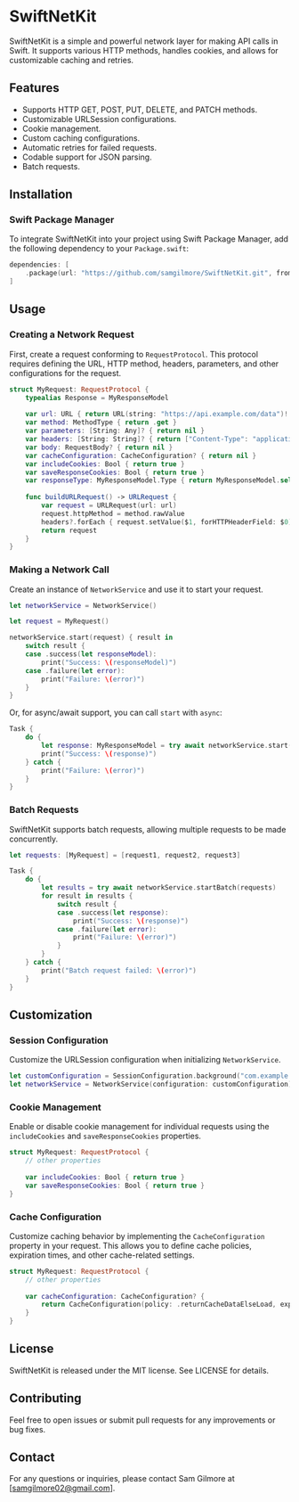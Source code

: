 # SwiftNetKit

SwiftNetKit is a simple and powerful network layer for making API calls in Swift. It supports various HTTP methods, handles cookies, and allows for customizable caching and retries.

## Features

- Supports HTTP GET, POST, PUT, DELETE, and PATCH methods.
- Customizable URLSession configurations.
- Cookie management.
- Custom caching configurations.
- Automatic retries for failed requests.
- Codable support for JSON parsing.
- Batch requests.

## Installation

### Swift Package Manager

To integrate SwiftNetKit into your project using Swift Package Manager, add the following dependency to your `Package.swift`:

```swift
dependencies: [
    .package(url: "https://github.com/samgilmore/SwiftNetKit.git", from: "1.0.0")
]
```

## Usage

### Creating a Network Request

First, create a request conforming to `RequestProtocol`. This protocol requires defining the URL, HTTP method, headers, parameters, and other configurations for the request.

```swift
struct MyRequest: RequestProtocol {
    typealias Response = MyResponseModel
    
    var url: URL { return URL(string: "https://api.example.com/data")! }
    var method: MethodType { return .get }
    var parameters: [String: Any]? { return nil }
    var headers: [String: String]? { return ["Content-Type": "application/json"] }
    var body: RequestBody? { return nil }
    var cacheConfiguration: CacheConfiguration? { return nil }
    var includeCookies: Bool { return true }
    var saveResponseCookies: Bool { return true }
    var responseType: MyResponseModel.Type { return MyResponseModel.self }
    
    func buildURLRequest() -> URLRequest {
        var request = URLRequest(url: url)
        request.httpMethod = method.rawValue
        headers?.forEach { request.setValue($1, forHTTPHeaderField: $0) }
        return request
    }
}
```

### Making a Network Call

Create an instance of `NetworkService` and use it to start your request.

```swift
let networkService = NetworkService()

let request = MyRequest()

networkService.start(request) { result in
    switch result {
    case .success(let responseModel):
        print("Success: \(responseModel)")
    case .failure(let error):
        print("Failure: \(error)")
    }
}
```

Or, for async/await support, you can call `start` with `async`:

```swift
Task {
    do {
        let response: MyResponseModel = try await networkService.start(request)
        print("Success: \(response)")
    } catch {
        print("Failure: \(error)")
    }
}
```

### Batch Requests

SwiftNetKit supports batch requests, allowing multiple requests to be made concurrently.

```swift
let requests: [MyRequest] = [request1, request2, request3]

Task {
    do {
        let results = try await networkService.startBatch(requests)
        for result in results {
            switch result {
            case .success(let response):
                print("Success: \(response)")
            case .failure(let error):
                print("Failure: \(error)")
            }
        }
    } catch {
        print("Batch request failed: \(error)")
    }
}
```

## Customization

### Session Configuration

Customize the URLSession configuration when initializing `NetworkService`.

```swift
let customConfiguration = SessionConfiguration.background("com.example.background")
let networkService = NetworkService(configuration: customConfiguration)
```

### Cookie Management

Enable or disable cookie management for individual requests using the `includeCookies` and `saveResponseCookies` properties.

```swift
struct MyRequest: RequestProtocol {
    // other properties
    
    var includeCookies: Bool { return true }
    var saveResponseCookies: Bool { return true }
}
```

### Cache Configuration

Customize caching behavior by implementing the `CacheConfiguration` property in your request. This allows you to define cache policies, expiration times, and other cache-related settings.

```swift
struct MyRequest: RequestProtocol {
    // other properties
    
    var cacheConfiguration: CacheConfiguration? {
        return CacheConfiguration(policy: .returnCacheDataElseLoad, expiration: .days(1))
    }
}
```

## License

SwiftNetKit is released under the MIT license. See LICENSE for details.

## Contributing

Feel free to open issues or submit pull requests for any improvements or bug fixes.

## Contact

For any questions or inquiries, please contact Sam Gilmore at [samgilmore02@gmail.com].
